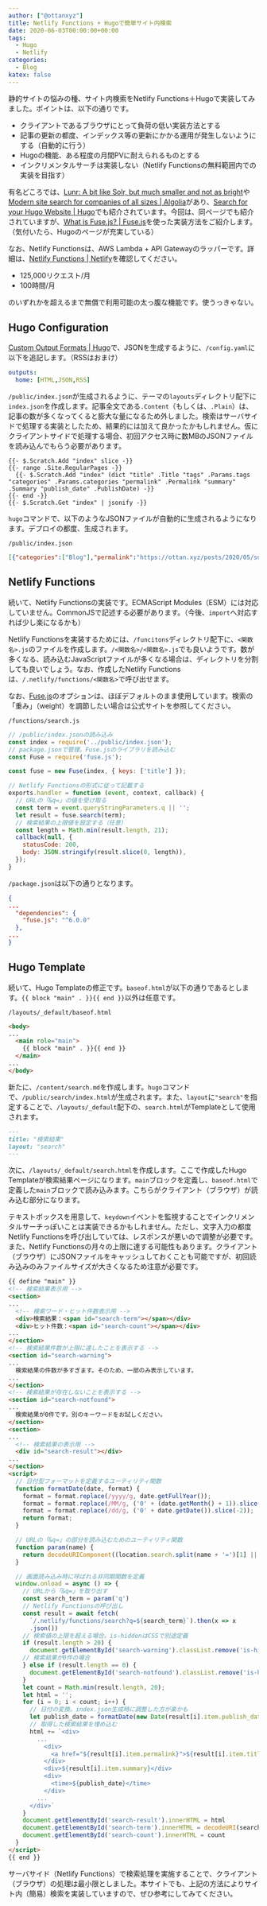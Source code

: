 ```yaml
---
author: ["@ottanxyz"]
title: Netlify Functions + Hugoで簡単サイト内検索
date: 2020-06-03T00:00:00+00:00
tags:
  - Hugo
  - Netlify
categories:
  - Blog
katex: false
---
```

静的サイトの悩みの種、サイト内検索をNetlify Functions＋Hugoで実装してみました。ポイントは、以下の通りです。

- クライアントであるブラウザにとって負荷の低い実装方法とする
- 記事の更新の都度、インデックス等の更新にかかる運用が発生しないようにする（自動的に行う）
- Hugoの機能、ある程度の月間PVに耐えられるものとする
- インクリメンタルサーチは実装しない（Netlify Functionsの無料範囲内での実装を目指す）

有名どころでは、[Lunr: A bit like Solr, but much smaller and not as bright](https://lunrjs.com/)や[Modern site search for companies of all sizes | Algolia](https://www.algolia.com/)があり、[Search for your Hugo Website | Hugo](https://gohugo.io/tools/search/)でも紹介されています。今回は、同ページでも紹介されていますが、[What is Fuse.js? | Fuse.js](https://fusejs.io/)を使った実装方法をご紹介します。（気付いたら、Hugoのページが充実している）

なお、Netlify Functionsは、AWS Lambda + API Gatewayのラッパーです。詳細は、[Netlify Functions | Netlify](https://www.netlify.com/products/functions/)を確認してください。

- 125,000リクエスト/月
- 100時間/月

のいずれかを超えるまで無償で利用可能の太っ腹な機能です。使うっきゃない。

## Hugo Configuration

[Custom Output Formats | Hugo](https://gohugo.io/templates/output-formats/)で、JSONを生成するように、`/config.yaml`に以下を追記します。（RSSはおまけ）

```yaml
outputs:
  home: [HTML,JSON,RSS]
```

`/public/index.json`が生成されるように、テーマの`layouts`ディレクトリ配下に`index.json`を作成します。記事全文である`.Content`（もしくは、`.Plain`）は、記事の数が多くなってくると膨大な量になるため外しました。検索はサーバサイドで処理する実装としたため、結果的には加えて良かったかもしれません。仮にクライアントサイドで処理する場合、初回アクセス時に数MBのJSONファイルを読み込んでもらう必要があります。

```go-html-template
{{- $.Scratch.Add "index" slice -}}
{{- range .Site.RegularPages -}}
  {{- $.Scratch.Add "index" (dict "title" .Title "tags" .Params.tags "categories" .Params.categories "permalink" .Permalink "summary" .Summary "publish_date" .PublishDate) -}}
{{- end -}}
{{- $.Scratch.Get "index" | jsonify -}}
```

`hugo`コマンドで、以下のようなJSONファイルが自動的に生成されるようになります。デプロイの都度、生成されます。

`/public/index.json`

```json
[{"categories":["Blog"],"permalink":"https://ottan.xyz/posts/2020/05/support-netlify-cms-katex/","publish_date":"2020-05-30T00:00:00Z","summary":"...","tags":["Netlify","Hugo","KaTeX"],"title":"Netlify CMSのプレビューでHightlight.js + KaTeX（LaTeX）をサポートする"},{...}]
```

## Netlify Functions

続いて、Netlify Functionsの実装です。ECMAScript Modules（ESM）には対応していません。CommonJSで記述する必要があります。（今後、`import`へ対応すれば少し楽になるかも）

Netlify Functionsを実装するためには、`/funcitons`ディレクトリ配下に、`<関数名>.js`のファイルを作成します。`/<関数名>/<関数名>.js`でも良いようです。数が多くなる、読み込むJavaScriptファイルが多くなる場合は、ディレクトリを分割しても良いでしょう。なお、作成したNetlify Functionsは、`/.netlify/functions/<関数名>`で呼び出せます。

なお、[Fuse.js](https://fusejs.io/)のオプションは、ほぼデフォルトのまま使用しています。検索の「重み」（weight）を調節したい場合は公式サイトを参照してください。

`/functions/search.js`

```javascript
// /public/index.jsonの読み込み
const index = require('../public/index.json');
// package.jsonで管理。Fuse.jsのライブラリを読み込む
const Fuse = require('fuse.js');

const fuse = new Fuse(index, { keys: ['title'] });

// Netlify Functionsの形式に従って記載する
exports.handler = function (event, context, callback) {
  // URLの「&q=」の値を受け取る
  const term = event.queryStringParameters.q || '';
  let result = fuse.search(term);
  // 検索結果の上限値を設定する（任意）
  const length = Math.min(result.length, 21);
  callback(null, {
    statusCode: 200,
    body: JSON.stringify(result.slice(0, length)),
  });
}
```

`/package.json`は以下の通りとなります。

```json
{
...
  "dependencies": {
    "fuse.js": "^6.0.0"
  },
...
}
```

## Hugo Template

続いて、Hugo Templateの修正です。`baseof.html`が以下の通りであるとします。`{{ block "main" . }}{{ end }}`以外は任意です。

`/layouts/_default/baseof.html`

```html
<body>
...
  <main role="main">
    {{ block "main" . }}{{ end }}
  </main>
...
</body>
```

新たに、`/content/search.md`を作成します。`hugo`コマンドで、`/public/search/index.html`が生成されます。また、`layout`に`"search"`を指定することで、`/layouts/_default`配下の、`search.html`がTemplateとして使用されます。

```markdown
---
title: "検索結果"
layout: "search"
---
```

次に、`/layouts/_default/search.html`を作成します。ここで作成したHugo Templateが検索結果ページになります。`main`ブロックを定義し、`baseof.html`で定義した`main`ブロックで読み込みます。こちらがクライアント（ブラウザ）が読み込む部分になります。

テキストボックスを用意して、`keydown`イベントを監視することでインクリメンタルサーチっぽいことは実装できるかもしれません。ただし、文字入力の都度Netlify Functionsを呼び出していては、レスポンスが悪いので調整が必要です。また、Netlify Functionsの月々の上限に達する可能性もあります。クライアント（ブラウザ）にJSONファイルをキャッシュしておくことも可能ですが、初回読み込みのみファイルサイズが大きくなるため注意が必要です。

```html
{{ define "main" }}
<!-- 検索結果表示用 -->
<section>
...
  <!-- 検索ワード・ヒット件数表示用 -->
  <div>検索結果：<span id="search-term"></span></div>
  <div>ヒット件数：<span id="search-count"></span></div>
...
</section>
<!-- 検索結果件数が上限に達したことを表示する -->
<section id="search-warning">
...
  検索結果の件数が多すぎます。そのため、一部のみ表示しています。
...
</section>
<!-- 検索結果が存在しないことを表示する -->
<section id="search-notfound">
...
  検索結果が0件です。別のキーワードをお試しください。
</section>
<section>
...
  <!-- 検索結果の表示用 -->
  <div id="search-result"></div>
...
</section>
<script>
  // 日付型フォーマットを定義するユーティリティ関数
  function formatDate(date, format) {
    format = format.replace(/yyyy/g, date.getFullYear());
    format = format.replace(/MM/g, ('0' + (date.getMonth() + 1)).slice(-2));
    format = format.replace(/dd/g, ('0' + date.getDate()).slice(-2));
    return format;
  }

  // URLの「&q=」の部分を読み込むためのユーティリティ関数
  function param(name) {
    return decodeURIComponent((location.search.split(name + '=')[1] || '').split('&')[0]).replace(/\+/g, ' ');
  }

  // 画面読み込み時に呼ばれる非同期関数を定義
  window.onload = async () => {
    // URLから「&q=」を取り出す
    const search_term = param('q')
    // Netlify Functionsの呼び出し
    const result = await fetch(
      `/.netlify/functions/search?q=${search_term}`).then(x => x
      .json())
    // 検索値の上限を超える場合。is-hiddenはCSSで別途定義
    if (result.length > 20) {
      document.getElementById('search-warning').classList.remove('is-hidden')
    // 検索結果が0件の場合
    } else if (result.length == 0) {
      document.getElementById('search-notfound').classList.remove('is-hidden')
    }
    let count = Math.min(result.length, 20);
    let html = '';
    for (i = 0; i < count; i++) {
      // 日付の変換。index.json生成時に調整した方が楽かも
      let publish_date = formatDate(new Date(result[i].item.publish_date), "yyyy.MM.dd");
      // 取得した検索結果を埋め込む
      html += `<div>
        ...
          <div>
            <a href="${result[i].item.permalink}">${result[i].item.title}</a>
          </div>
          <div>${result[i].item.summary}</div>
          <div>
            <time>${publish_date}</time>
          </div>
        ...
      </div>`
    }
    document.getElementById('search-result').innerHTML = html
    document.getElementById('search-term').innerHTML = decodeURI(search_term)
    document.getElementById('search-count').innerHTML = count
  }
</script>
{{ end }}
```

サーバサイド（Netlify Functions）で検索処理を実施することで、クライアント（ブラウザ）の処理は最小限としました。本サイトでも、上記の方法によりサイト内（簡易）検索を実装していますので、ぜひ参考にしてみてください。
